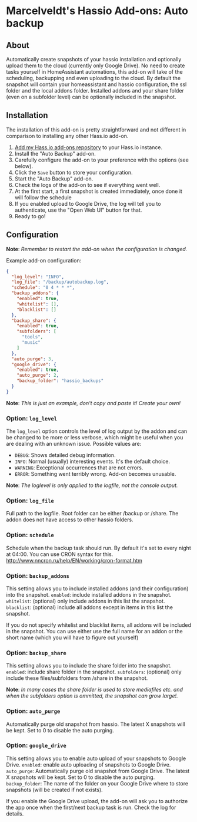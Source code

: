 # Marcelveldt's Hassio Add-ons: Auto backup

## About

Automatically create snapshots of your hassio installation and optionally upload them to the cloud (currently only Google Drive).
No need to create tasks yourself in HomeAssistant automations, this add-on will take of the scheduling, backupping and even uploading to the cloud.
By default the snapshot will contain your homeassistant and hassio configuration, the ssl folder and the local addons folder.
Installed addons and your share folder (even on a subfolder level) can be optionally included in the snapshot.

## Installation

The installation of this add-on is pretty straightforward and not different in
comparison to installing any other Hass.io add-on.

1. [Add my Hass.io add-ons repository][repository] to your Hass.io instance.
1. Install the "Auto Backup" add-on.
1. Carefully configure the add-on to your preference with the options (see below).
1. Click the `Save` button to store your configuration.
1. Start the "Auto Backup" add-on.
1. Check the logs of the add-on to see if everything went well.
1. At the first start, a first snapshot is created immediately, once done it will follow the schedule
1. If you enabled upload to Google Drive, the log will tell you to authenticate, use the "Open Web UI" button for that.
1. Ready to go!



## Configuration

**Note**: _Remember to restart the add-on when the configuration is changed._

Example add-on configuration:

```json
{
  "log_level": "INFO",
  "log_file": "/backup/autobackup.log",
  "schedule": "0 4 * * *",
  "backup_addons": {
    "enabled": true,
    "whitelist": [],
    "blacklist": []
  },
  "backup_share": {
    "enabled": true,
    "subfolders": [
      "tools",
      "music"
    ]
  },
  "auto_purge": 3,
  "google_drive": {
    "enabled": true,
    "auto_purge": 2,
    "backup_folder": "hassio_backups"
  }
}
```

**Note**: _This is just an example, don't copy and paste it! Create your own!_

### Option: `log_level`

The `log_level` option controls the level of log output by the addon and can
be changed to be more or less verbose, which might be useful when you are
dealing with an unknown issue. Possible values are:

- `DEBUG`: Shows detailed debug information.
- `INFO`: Normal (usually) interesting events. It's the default choice.
- `WARNING`: Exceptional occurrences that are not errors.
- `ERROR`: Something went terribly wrong. Add-on becomes unusable.

**Note**: _The loglevel is only applied to the logfile, not the console output._

### Option: `log_file`

Full path to the logfile. Root folder can be either /backup or /share. The addon does not have access to other hassio folders.

### Option: `schedule`

Schedule when the backup task should run. By default it's set to every night at 04:00.
You can use CRON syntax for this. http://www.nncron.ru/help/EN/working/cron-format.htm

### Option: `backup_addons`

This setting allows you to include installed addons (and their configuration) into the snapshot.
`enabled`: include installed addons in the snapshot.
`whitelist`: (optional) only include addons in this list the snapshot.
`blacklist`: (optional) include all addons except in items in this list the snapshot.

If you do not specify whitelist and blacklist items, all addons will be included in the snapshot.
You can use either use the full name for an addon or the short name (which you will have to figure out yourself)

### Option: `backup_share`

This setting allows you to include the share folder into the snapshot.
`enabled`: include share folder in the snapshot.
`subfolders`: (optional) only include these files/subfolders from /share in the snapshot.

**Note**: _In many cases the share folder is used to store mediafiles etc. and when the subfolders option is ommitted, the snapshot can grow large!._

### Option: `auto_purge`

Automatically purge old snapshot from hassio.
The latest X snapshots will be kept. Set to 0 to disable the auto purging.

### Option: `google_drive`

This setting allows you to enable auto upload of your snapshots to Google Drive.
`enabled`: enable auto uploading of snapshots to Google Drive.
`auto_purge`: Automatically purge old snapshot from Google Drive. The latest X snapshots will be kept. Set to 0 to disable the auto purging.
`backup_folder`: The name of the folder on your Google Drive where to store snapshots (will be created if not exists).

If you enable the Google Drive upload, the add-on will ask you to authorize the app once when the first/next backup task is run.
Check the log for details.


[repository]: https://github.com/marcelveldt/hassio-addons-repo